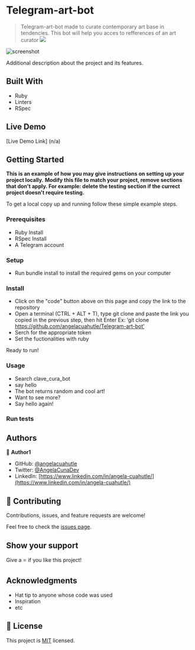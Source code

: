 # Telegram-art-bot
> Telegram-art-bot made to curate contemporary art base in tendencies. This bot will help you acces to refferences of an art curator 
![](https://img.shields.io/badge/Microverse-blueviolet)

![screenshot](./ar-bot.png)

Additional description about the project and its features.

## Built With

- Ruby
- Linters
- RSpec

## Live Demo

[Live Demo Link] (n/a)

## Getting Started

**This is an example of how you may give instructions on setting up your project locally.**
**Modify this file to match your project, remove sections that don't apply. For example: delete the testing section if the currect project doesn't require testing.**


To get a local copy up and running follow these simple example steps.

### Prerequisites

- Ruby Install
- RSpec Install
- A Telegram account 

### Setup

- Run bundle install to install the required gems on your computer

### Install

- Click on the "code" button above on this page and copy the link to the repository
- Open a terminal (CTRL + ALT + T), type git clone and paste the link you copied in the previous step, then hit Enter Ex: ‘git clone https://github.com/angelacuahutle/Telegram-art-bot’
- Serch for the appropriate token
- Set the fuctionalities with ruby 

Ready to run!

### Usage

- Search clave_cura_bot
- say hello 
- The bot returns random and cool art!
- Want to see more?
- Say hello again!

### Run tests



## Authors

👤 **Author1**

- GitHub: [@angelacuahutle](https://github.com/angelacuahutle)
- Twitter: [@AngelaCunaDev](https://twitter.com/AngelaCunaDev)
- LinkedIn: [https://www.linkedin.com/in/angela-cuahutle/](https://www.linkedin.com/in/angela-cuahutle/)

## 🤝 Contributing

Contributions, issues, and feature requests are welcome!

Feel free to check the [issues page](../../issues/).

## Show your support

Give a ⭐️ if you like this project!

## Acknowledgments

- Hat tip to anyone whose code was used
- Inspiration
- etc

## 📝 License

This project is [MIT](./MIT.md) licensed.
